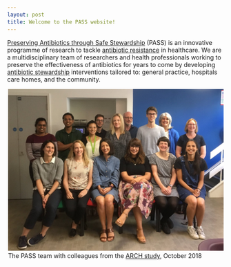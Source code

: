 ```yaml
---
layout: post
title: Welcome to the PASS website!
---
```


[Preserving Antibiotics through Safe Stewardship](about/pass-project) (PASS) is an innovative programme of research to tackle [antibiotic resistance](about/antibiotic-resistance) in healthcare. We are a multidisciplinary team of researchers and health professionals working to preserve the effectiveness of antibiotics for years to come by developing [antibiotic stewardship](about/tackling-antibiotic-resistance) interventions tailored to: general practice, hospitals care homes, and the community.

<figure style="max-width: 500px; margin-left: auto; margin-right: auto;">
    <img src="/assets/img/PASS_ARCH_team.jpg"/>
    <figcaption>The PASS team with colleagues from the <a href="http://arch-antibiotics.org.uk">ARCH study</a>, October 2018</figcaption>
</figure>

